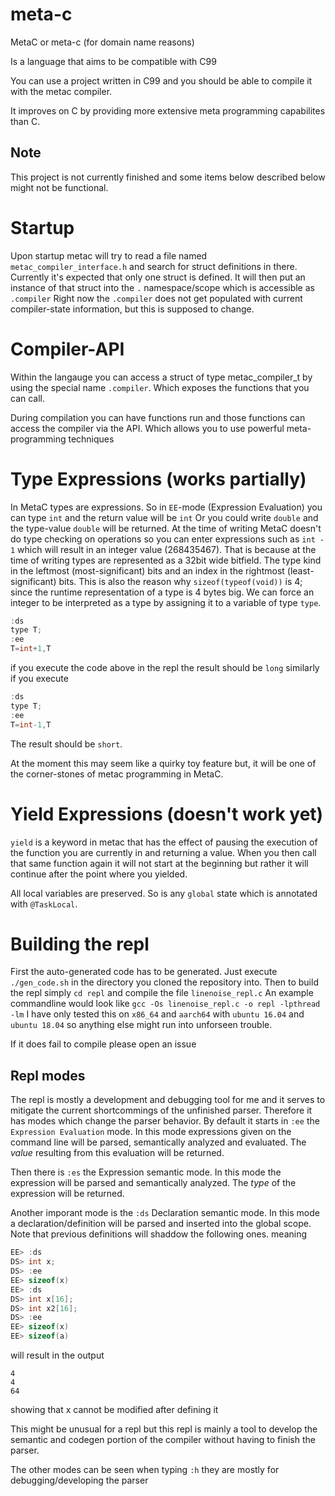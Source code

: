 # meta-c
MetaC or meta-c (for domain name reasons)

Is a language that aims to be compatible with C99

You can use a project written in C99 and you should be able to compile it with the metac compiler.

It improves on C by providing more extensive meta programming capabilites than C.

## Note

This project is not currently finished and some items below described below might not be functional.

# Startup
Upon startup metac will try to read a file named `metac_compiler_interface.h` and search for struct definitions in there.
Currently it's expected that only one struct is defined.
It will then put an instance of that struct into the `.` namespace/scope which is accessible as `.compiler`
Right now the `.compiler` does not get populated with current compiler-state information, but this is supposed to change.

# Compiler-API

Within the langauge you can access a struct of type metac_compiler_t by using the special name `.compiler`.
Which exposes the functions that you can call.

During compilation you can have functions run and those functions can access the compiler via the API.
Which allows you to use powerful meta-programming techniques

# Type Expressions (works partially)

In MetaC types are expressions.
So in `EE`-mode (Expression Evaluation) you can type `int` and the return value will be `int`
Or you could write `double` and the type-value `double` will be returned.
At the time of writing MetaC doesn't do type checking on operations so you can enter expressions such as
`int - 1` which will result in an integer value (268435467).
That is because at the time of writing types are represented as a 32bit wide bitfield.
The type kind in the leftmost (most-significant) bits and an index in the rightmost (least-significant) bits.
This is also the reason why `sizeof(typeof(void))` is 4; since the runtime representation of a type is 4 bytes big.
We can force an integer to be interpreted as a type by assigning it to a variable of type `type`.
```C
:ds
type T;
:ee
T=int+1,T
```
if you execute the code above in the repl the result should be `long` 
similarly if you execute
```C
:ds
type T;
:ee
T=int-1,T
```
The result should be `short`.

At the moment this may seem like a quirky toy feature but, it will be one of the corner-stones of metac programming in MetaC.


# Yield Expressions (doesn't work yet)

`yield` is a keyword in metac that has the effect of pausing the execution of the function you are currently in and returning a value.
When you then call that same function again it will not start at the beginning but rather it will continue after the point where you yielded.

All local variables are preserved.
So is any `global` state which is annotated with `@TaskLocal`.

# Building the repl

First the auto-generated code has to be generated.
Just execute `./gen_code.sh` in the directory you cloned the repository into.
Then to build the repl simply `cd repl` and compile the file `linenoise_repl.c`
An example commandline would look like `gcc -Os linenoise_repl.c -o repl -lpthread -lm`
I have only tested this on `x86_64` and `aarch64` with `ubuntu 16.04` and `ubuntu 18.04` so anything else might run into unforseen trouble.

If it does fail to compile please open an issue

## Repl modes

The repl is mostly a development and debugging tool for me
and it serves to mitigate the current shortcommings of the unfinished parser.
Therefore it has modes which change the parser behavior.
By default it starts in `:ee` the `Expression Evaluation` mode.
In this mode expressions given on the command line will be parsed, semantically analyzed and evaluated.
The _value_ resulting from this evaluation will be returned.

Then there is `:es` the Expression semantic mode.
In this mode the expression will be parsed and semantically analyzed.
The _type_ of the expression will be returned.

Another imporant mode is the `:ds` Declaration semantic mode.
In this mode a declaration/definition will be parsed and inserted into the global scope.
Note that previous definitions will shaddow the following ones.
meaning
```C
EE> :ds
DS> int x;
DS> :ee
EE> sizeof(x)
EE> :ds
DS> int x[16];
DS> int x2[16];
DS> :ee
EE> sizeof(x)
EE> sizeof(a)
```
will result in
the output
```
4
4
64
```
showing that x cannot be modified after defining it

This might be unusual for a repl but this repl is mainly
a tool to develop the semantic and codegen portion of the compiler
without having to finish the parser.

The other modes can be seen when typing `:h`
they are mostly for debugging/developing the parser

